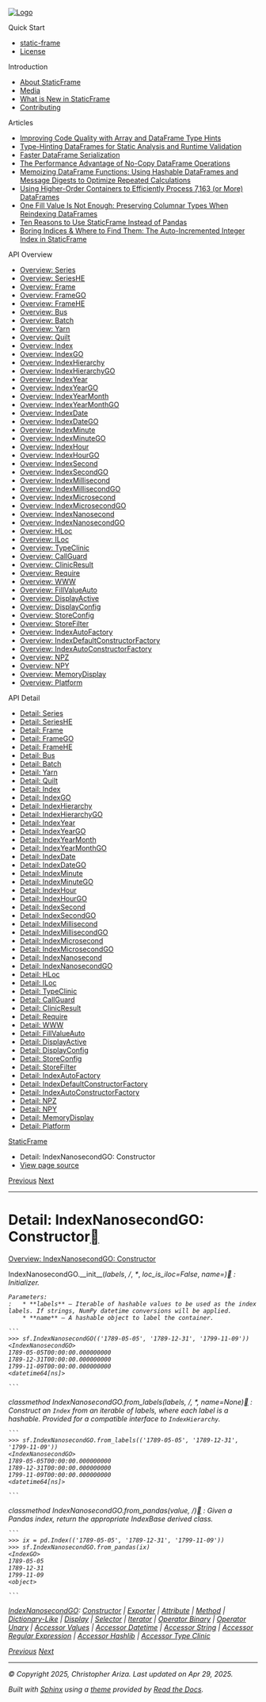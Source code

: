 [![Logo](../_static/sf-logo-web_icon-small.png)](../index.html)

Quick Start

* [static-frame](../readme.html)
* [License](../license.html)

Introduction

* [About StaticFrame](../intro.html)
* [Media](../intro.html#media)
* [What is New in StaticFrame](../new.html)
* [Contributing](../contributing.html)

Articles

* [Improving Code Quality with Array and DataFrame Type Hints](../articles/guard.html)
* [Type-Hinting DataFrames for Static Analysis and Runtime Validation](../articles/ftyping.html)
* [Faster DataFrame Serialization](../articles/serialize.html)
* [The Performance Advantage of No-Copy DataFrame Operations](../articles/no_copy.html)
* [Memoizing DataFrame Functions: Using Hashable DataFrames and Message Digests to Optimize Repeated Calculations](../articles/hash.html)
* [Using Higher-Order Containers to Efficiently Process 7,163 (or More) DataFrames](../articles/uhoc.html)
* [One Fill Value Is Not Enough: Preserving Columnar Types When Reindexing DataFrames](../articles/fill_value.html)
* [Ten Reasons to Use StaticFrame Instead of Pandas](../articles/upgrade.html)
* [Boring Indices & Where to Find Them: The Auto-Incremented Integer Index in StaticFrame](../articles/aiii.html)

API Overview

* [Overview: Series](../api_overview/series.html)
* [Overview: SeriesHE](../api_overview/series_he.html)
* [Overview: Frame](../api_overview/frame.html)
* [Overview: FrameGO](../api_overview/frame_go.html)
* [Overview: FrameHE](../api_overview/frame_he.html)
* [Overview: Bus](../api_overview/bus.html)
* [Overview: Batch](../api_overview/batch.html)
* [Overview: Yarn](../api_overview/yarn.html)
* [Overview: Quilt](../api_overview/quilt.html)
* [Overview: Index](../api_overview/index.html)
* [Overview: IndexGO](../api_overview/index_go.html)
* [Overview: IndexHierarchy](../api_overview/index_hierarchy.html)
* [Overview: IndexHierarchyGO](../api_overview/index_hierarchy_go.html)
* [Overview: IndexYear](../api_overview/index_year.html)
* [Overview: IndexYearGO](../api_overview/index_year_go.html)
* [Overview: IndexYearMonth](../api_overview/index_year_month.html)
* [Overview: IndexYearMonthGO](../api_overview/index_year_month_go.html)
* [Overview: IndexDate](../api_overview/index_date.html)
* [Overview: IndexDateGO](../api_overview/index_date_go.html)
* [Overview: IndexMinute](../api_overview/index_minute.html)
* [Overview: IndexMinuteGO](../api_overview/index_minute_go.html)
* [Overview: IndexHour](../api_overview/index_hour.html)
* [Overview: IndexHourGO](../api_overview/index_hour_go.html)
* [Overview: IndexSecond](../api_overview/index_second.html)
* [Overview: IndexSecondGO](../api_overview/index_second_go.html)
* [Overview: IndexMillisecond](../api_overview/index_millisecond.html)
* [Overview: IndexMillisecondGO](../api_overview/index_millisecond_go.html)
* [Overview: IndexMicrosecond](../api_overview/index_microsecond.html)
* [Overview: IndexMicrosecondGO](../api_overview/index_microsecond_go.html)
* [Overview: IndexNanosecond](../api_overview/index_nanosecond.html)
* [Overview: IndexNanosecondGO](../api_overview/index_nanosecond_go.html)
* [Overview: HLoc](../api_overview/hloc.html)
* [Overview: ILoc](../api_overview/iloc.html)
* [Overview: TypeClinic](../api_overview/type_clinic.html)
* [Overview: CallGuard](../api_overview/call_guard.html)
* [Overview: ClinicResult](../api_overview/clinic_result.html)
* [Overview: Require](../api_overview/require.html)
* [Overview: WWW](../api_overview/www.html)
* [Overview: FillValueAuto](../api_overview/fill_value_auto.html)
* [Overview: DisplayActive](../api_overview/display_active.html)
* [Overview: DisplayConfig](../api_overview/display_config.html)
* [Overview: StoreConfig](../api_overview/store_config.html)
* [Overview: StoreFilter](../api_overview/store_filter.html)
* [Overview: IndexAutoFactory](../api_overview/index_auto_factory.html)
* [Overview: IndexDefaultConstructorFactory](../api_overview/index_default_constructor_factory.html)
* [Overview: IndexAutoConstructorFactory](../api_overview/index_auto_constructor_factory.html)
* [Overview: NPZ](../api_overview/npz.html)
* [Overview: NPY](../api_overview/npy.html)
* [Overview: MemoryDisplay](../api_overview/memory_display.html)
* [Overview: Platform](../api_overview/platform.html)

API Detail

* [Detail: Series](series.html)
* [Detail: SeriesHE](series_he.html)
* [Detail: Frame](frame.html)
* [Detail: FrameGO](frame_go.html)
* [Detail: FrameHE](frame_he.html)
* [Detail: Bus](bus.html)
* [Detail: Batch](batch.html)
* [Detail: Yarn](yarn.html)
* [Detail: Quilt](quilt.html)
* [Detail: Index](index.html)
* [Detail: IndexGO](index_go.html)
* [Detail: IndexHierarchy](index_hierarchy.html)
* [Detail: IndexHierarchyGO](index_hierarchy_go.html)
* [Detail: IndexYear](index_year.html)
* [Detail: IndexYearGO](index_year_go.html)
* [Detail: IndexYearMonth](index_year_month.html)
* [Detail: IndexYearMonthGO](index_year_month_go.html)
* [Detail: IndexDate](index_date.html)
* [Detail: IndexDateGO](index_date_go.html)
* [Detail: IndexMinute](index_minute.html)
* [Detail: IndexMinuteGO](index_minute_go.html)
* [Detail: IndexHour](index_hour.html)
* [Detail: IndexHourGO](index_hour_go.html)
* [Detail: IndexSecond](index_second.html)
* [Detail: IndexSecondGO](index_second_go.html)
* [Detail: IndexMillisecond](index_millisecond.html)
* [Detail: IndexMillisecondGO](index_millisecond_go.html)
* [Detail: IndexMicrosecond](index_microsecond.html)
* [Detail: IndexMicrosecondGO](index_microsecond_go.html)
* [Detail: IndexNanosecond](index_nanosecond.html)
* [Detail: IndexNanosecondGO](index_nanosecond_go.html)
* [Detail: HLoc](hloc.html)
* [Detail: ILoc](iloc.html)
* [Detail: TypeClinic](type_clinic.html)
* [Detail: CallGuard](call_guard.html)
* [Detail: ClinicResult](clinic_result.html)
* [Detail: Require](require.html)
* [Detail: WWW](www.html)
* [Detail: FillValueAuto](fill_value_auto.html)
* [Detail: DisplayActive](display_active.html)
* [Detail: DisplayConfig](display_config.html)
* [Detail: StoreConfig](store_config.html)
* [Detail: StoreFilter](store_filter.html)
* [Detail: IndexAutoFactory](index_auto_factory.html)
* [Detail: IndexDefaultConstructorFactory](index_default_constructor_factory.html)
* [Detail: IndexAutoConstructorFactory](index_auto_constructor_factory.html)
* [Detail: NPZ](npz.html)
* [Detail: NPY](npy.html)
* [Detail: MemoryDisplay](memory_display.html)
* [Detail: Platform](platform.html)

[StaticFrame](../index.html)

* Detail: IndexNanosecondGO: Constructor
* [View page source](../_sources/api_detail/index_nanosecond_go-constructor.rst.txt)

[Previous](index_nanosecond-accessor_type_clinic.html "Detail: IndexNanosecond: Accessor Type Clinic")
[Next](index_nanosecond_go-exporter.html "Detail: IndexNanosecondGO: Exporter")

---

# Detail: IndexNanosecondGO: Constructor[](#detail-indexnanosecondgo-constructor "Link to this heading")

[Overview: IndexNanosecondGO: Constructor](../api_overview/index_nanosecond_go-constructor.html#api-overview-indexnanosecondgo-constructor)

IndexNanosecondGO.\_\_init\_\_(*labels*, */*, *\**, *loc\_is\_iloc=False*, *name=<object object>*)[](#static_frame.IndexNanosecondGO.__init__ "Link to this definition")
:   Initializer.

    Parameters:
    :   * **labels** – Iterable of hashable values to be used as the index labels. If strings, NumPy datetime conversions will be applied.
        * **name** – A hashable object to label the container.

    ```
    >>> sf.IndexNanosecondGO(('1789-05-05', '1789-12-31', '1799-11-09'))
    <IndexNanosecondGO>
    1789-05-05T00:00:00.000000000
    1789-12-31T00:00:00.000000000
    1799-11-09T00:00:00.000000000
    <datetime64[ns]>

    ```

*classmethod* IndexNanosecondGO.from\_labels(*labels*, */*, *\**, *name=None*)[](#static_frame.IndexNanosecondGO.from_labels "Link to this definition")
:   Construct an `Index` from an iterable of labels, where each label is a hashable. Provided for a compatible interface to `IndexHierarchy`.

    ```
    >>> sf.IndexNanosecondGO.from_labels(('1789-05-05', '1789-12-31', '1799-11-09'))
    <IndexNanosecondGO>
    1789-05-05T00:00:00.000000000
    1789-12-31T00:00:00.000000000
    1799-11-09T00:00:00.000000000
    <datetime64[ns]>

    ```

*classmethod* IndexNanosecondGO.from\_pandas(*value*, */*)[](#static_frame.IndexNanosecondGO.from_pandas "Link to this definition")
:   Given a Pandas index, return the appropriate IndexBase derived class.

    ```
    >>> ix = pd.Index(('1789-05-05', '1789-12-31', '1799-11-09'))
    >>> sf.IndexNanosecondGO.from_pandas(ix)
    <IndexGO>
    1789-05-05
    1789-12-31
    1799-11-09
    <object>

    ```

[IndexNanosecondGO](index_nanosecond_go.html#api-detail-indexnanosecondgo): [Constructor](#api-detail-indexnanosecondgo-constructor) | [Exporter](index_nanosecond_go-exporter.html#api-detail-indexnanosecondgo-exporter) | [Attribute](index_nanosecond_go-attribute.html#api-detail-indexnanosecondgo-attribute) | [Method](index_nanosecond_go-method.html#api-detail-indexnanosecondgo-method) | [Dictionary-Like](index_nanosecond_go-dictionary_like.html#api-detail-indexnanosecondgo-dictionary-like) | [Display](index_nanosecond_go-display.html#api-detail-indexnanosecondgo-display) | [Selector](index_nanosecond_go-selector.html#api-detail-indexnanosecondgo-selector) | [Iterator](index_nanosecond_go-iterator.html#api-detail-indexnanosecondgo-iterator) | [Operator Binary](index_nanosecond_go-operator_binary.html#api-detail-indexnanosecondgo-operator-binary) | [Operator Unary](index_nanosecond_go-operator_unary.html#api-detail-indexnanosecondgo-operator-unary) | [Accessor Values](index_nanosecond_go-accessor_values.html#api-detail-indexnanosecondgo-accessor-values) | [Accessor Datetime](index_nanosecond_go-accessor_datetime.html#api-detail-indexnanosecondgo-accessor-datetime) | [Accessor String](index_nanosecond_go-accessor_string.html#api-detail-indexnanosecondgo-accessor-string) | [Accessor Regular Expression](index_nanosecond_go-accessor_regular_expression.html#api-detail-indexnanosecondgo-accessor-regular-expression) | [Accessor Hashlib](index_nanosecond_go-accessor_hashlib.html#api-detail-indexnanosecondgo-accessor-hashlib) | [Accessor Type Clinic](index_nanosecond_go-accessor_type_clinic.html#api-detail-indexnanosecondgo-accessor-type-clinic)

[Previous](index_nanosecond-accessor_type_clinic.html "Detail: IndexNanosecond: Accessor Type Clinic")
[Next](index_nanosecond_go-exporter.html "Detail: IndexNanosecondGO: Exporter")

---

© Copyright 2025, Christopher Ariza.
Last updated on Apr 29, 2025.

Built with [Sphinx](https://www.sphinx-doc.org/) using a
[theme](https://github.com/readthedocs/sphinx_rtd_theme)
provided by [Read the Docs](https://readthedocs.org).